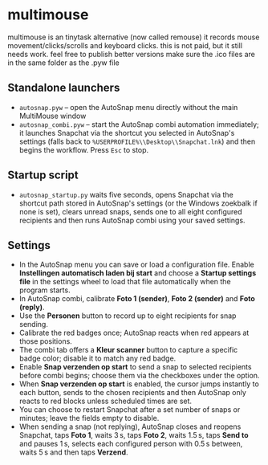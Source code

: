 # multimouse
multimouse is an tinytask alternative (now called remouse) it records mouse movement/clicks/scrolls and keyboard clicks. this is not paid, but it still needs work. feel free to publish better versions
make sure the .ico files are in the same folder as the .pyw file

## Standalone launchers
- `autosnap.pyw` – open the AutoSnap menu directly without the main MultiMouse window
- `autosnap_combi.pyw` – start the AutoSnap combi automation immediately; it launches Snapchat via the shortcut you selected in AutoSnap's settings (falls back to `%USERPROFILE%\\Desktop\\Snapchat.lnk`) and then begins the workflow. Press `Esc` to stop.

## Startup script
- `autosnap_startup.py` waits five seconds, opens Snapchat via the shortcut path stored in AutoSnap's settings (or the Windows zoekbalk if none is set), clears unread snaps, sends one to all eight configured recipients and then runs AutoSnap combi using your saved settings.

## Settings
- In the AutoSnap menu you can save or load a configuration file. Enable **Instellingen automatisch laden bij start** and choose a **Startup settings file** in the settings wheel to load that file automatically when the program starts.
- In AutoSnap combi, calibrate **Foto 1 (sender)**, **Foto 2 (sender)** and **Foto (reply)**.
- Use the **Personen** button to record up to eight recipients for snap sending.
- Calibrate the red badges once; AutoSnap reacts when red appears at those positions.
- The combi tab offers a **Kleur scanner** button to capture a specific badge color; disable it to match any red badge.
 - Enable **Snap verzenden op start** to send a snap to selected recipients before combi begins; choose them via the checkboxes under the option.
- When **Snap verzenden op start** is enabled, the cursor jumps instantly to each button, sends to the chosen recipients and then AutoSnap only reacts to red blocks unless scheduled times are set.
- You can choose to restart Snapchat after a set number of snaps or minutes; leave the fields empty to disable.
 - When sending a snap (not replying), AutoSnap closes and reopens Snapchat, taps **Foto 1**, waits 3 s, taps **Foto 2**, waits 1.5 s, taps **Send to** and pauses 1 s, selects each configured person with 0.5 s between, waits 5 s and then taps **Verzend**.
